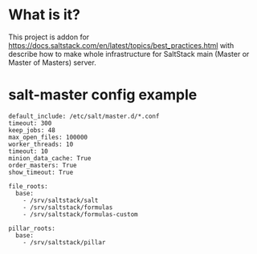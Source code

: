 # What is it?

This project is addon for https://docs.saltstack.com/en/latest/topics/best_practices.html with describe how to make whole infrastructure for SaltStack main (Master or Master of Masters) server.

# salt-master config example

```
default_include: /etc/salt/master.d/*.conf
timeout: 300
keep_jobs: 48
max_open_files: 100000
worker_threads: 10
timeout: 10
minion_data_cache: True
order_masters: True
show_timeout: True

file_roots:
  base:
    - /srv/saltstack/salt
    - /srv/saltstack/formulas
    - /srv/saltstack/formulas-custom

pillar_roots:
  base:
    - /srv/saltstack/pillar
```

